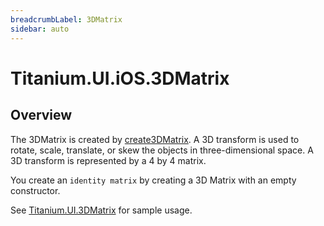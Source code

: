 ```yaml
---
breadcrumbLabel: 3DMatrix
sidebar: auto
---
```


# Titanium.UI.iOS.3DMatrix

<ProxySummary/>

## Overview

The 3DMatrix is created by [create3DMatrix](Titanium.UI.iOS.create3DMatrix). A 3D transform is
used to rotate, scale, translate, or skew the objects in three-dimensional
space. A 3D transform  is represented by a 4 by 4 matrix. 

You create an `identity matrix` by creating a 3D Matrix with an empty
constructor.

See [Titanium.UI.3DMatrix](Titanium.UI.3DMatrix) for sample usage.

<ApiDocs/>
